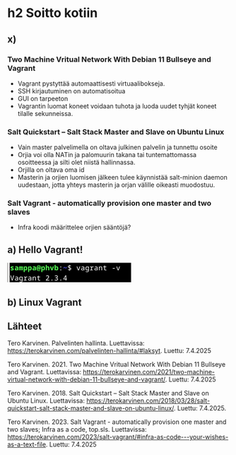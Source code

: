 # h2 Soitto kotiin
## x)
### Two Machine Vritual Network With Debian 11 Bullseye and Vagrant
- Vagrant pystyttää automaattisesti virtuaalibokseja.
- SSH kirjautuminen on automatisoitua
- GUI on tarpeeton
- Vagrantin luomat koneet voidaan tuhota ja luoda uudet tyhjät koneet tilalle sekunneissa.

### Salt Quickstart – Salt Stack Master and Slave on Ubuntu Linux
- Vain master palvelimella on oltava julkinen palvelin ja tunnettu osoite
- Orjia voi olla NATin ja palomuurin takana tai tuntemattomassa osoitteessa ja silti olet niistä hallinnassa.
- Orjilla on oltava oma id
- Masterin ja orjien luomisen jälkeen tulee käynnistää salt-minion daemon uudestaan, jotta yhteys masterin ja orjan välille oikeasti muodostuu.

### Salt Vagrant - automatically provision one master and two slaves
- Infra koodi määrittelee orjien sääntöjä?

## a) Hello Vagrant!
![vagrant versio](https://github.com/samulinen/palvelintenhallinta/blob/717b659c58f21fdfd258761e6439e5997109bf5f/vagrantversio.png)

## b) Linux Vagrant


## Lähteet
Tero Karvinen. Palvelinten hallinta. Luettavissa: https://terokarvinen.com/palvelinten-hallinta/#laksyt. Luettu: 7.4.2025

Tero Karvinen. 2021. Two Machine Vritual Network With Debian 11 Bullseye and Vagrant. Luettavissa: https://terokarvinen.com/2021/two-machine-virtual-network-with-debian-11-bullseye-and-vagrant/. Luettu: 7.4.2025

Tero Karvinen. 2018. Salt Quickstart – Salt Stack Master and Slave on Ubuntu Linux. Luettavissa: https://terokarvinen.com/2018/03/28/salt-quickstart-salt-stack-master-and-slave-on-ubuntu-linux/. Luettu: 7.4.2025.

Tero Karvinen. 2023. Salt Vagrant - automatically provision one master and two slaves; Infra as a code, top.sls. Luettavissa: https://terokarvinen.com/2023/salt-vagrant/#infra-as-code---your-wishes-as-a-text-file. Luettu: 7.4.2025

